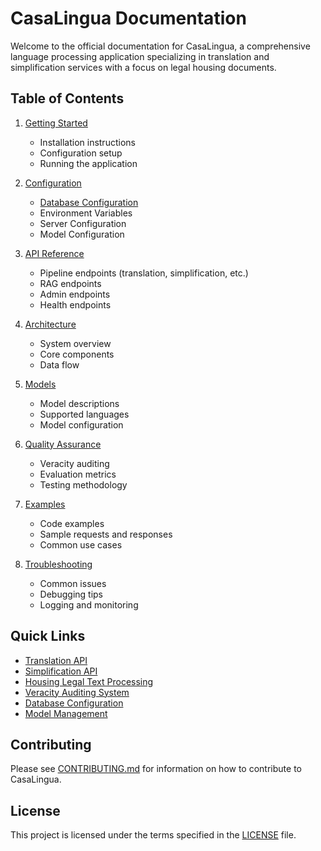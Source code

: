 # CasaLingua Documentation

Welcome to the official documentation for CasaLingua, a comprehensive language processing application specializing in translation and simplification services with a focus on legal housing documents.

## Table of Contents

1. [Getting Started](./getting-started.md)
   - Installation instructions
   - Configuration setup
   - Running the application

2. [Configuration](./configuration/README.md)
   - [Database Configuration](./configuration/database.md)
   - Environment Variables
   - Server Configuration
   - Model Configuration

3. [API Reference](./api/README.md)
   - Pipeline endpoints (translation, simplification, etc.)
   - RAG endpoints
   - Admin endpoints
   - Health endpoints

4. [Architecture](./architecture/README.md)
   - System overview
   - Core components
   - Data flow

5. [Models](./models/README.md)
   - Model descriptions
   - Supported languages
   - Model configuration

6. [Quality Assurance](./quality/README.md)
   - Veracity auditing
   - Evaluation metrics
   - Testing methodology

7. [Examples](./examples/README.md)
   - Code examples
   - Sample requests and responses
   - Common use cases

8. [Troubleshooting](./troubleshooting.md)
   - Common issues
   - Debugging tips
   - Logging and monitoring

## Quick Links

- [Translation API](./api/translation.md)
- [Simplification API](./api/simplification.md)
- [Housing Legal Text Processing](./guides/housing-legal.md)
- [Veracity Auditing System](./quality/veracity-audit.md)
- [Database Configuration](./configuration/database.md)
- [Model Management](./operation/model-management.md)

## Contributing

Please see [CONTRIBUTING.md](../CONTRIBUTING.md) for information on how to contribute to CasaLingua.

## License

This project is licensed under the terms specified in the [LICENSE](../LICENSE) file.